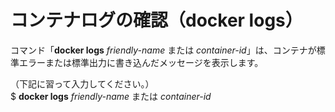 # コンテナログの確認（docker logs）

コマンド「**docker logs** *friendly-name* または *container-id*」は、コンテナが標準エラーまたは標準出力に書き込んだメッセージを表示します。  

（下記に習って入力してください。）  
$ **docker logs** *friendly-name* または *container-id*  
